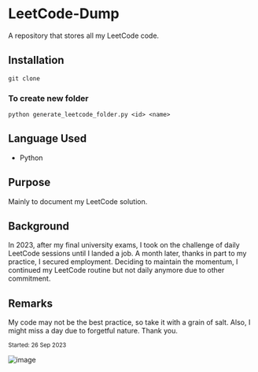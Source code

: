 # LeetCode-Dump

A repository that stores all my LeetCode code.

## Installation

```
git clone
```

### To create new folder

```
python generate_leetcode_folder.py <id> <name>
```

## Language Used

- Python

## Purpose

Mainly to document my LeetCode solution.

## Background

In 2023, after my final university exams, I took on the challenge of daily LeetCode sessions until I landed a job. A month later, thanks in part to my practice, I secured employment. Deciding to maintain the momentum, I continued my LeetCode routine but not daily anymore due to other commitment.

## Remarks

My code may not be the best practice, so take it with a grain of salt. Also, I might miss a day due to forgetful nature. Thank you.

<sub>Started: 26 Sep 2023</sub>

![image](https://github.com/TheanYeeSin/LeetCode-Dump/assets/68727045/b37f49e5-4ad2-4e67-9e6e-259edfe318b7)

